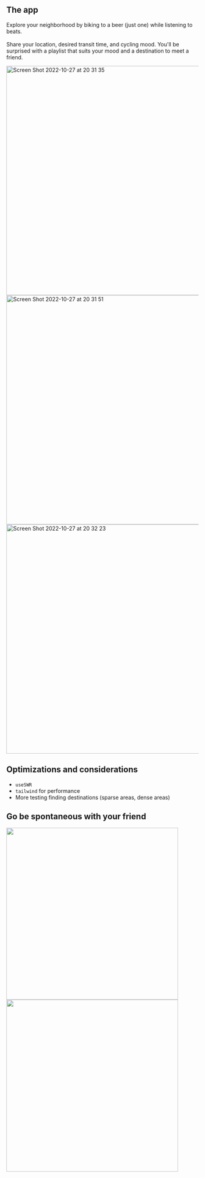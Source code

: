 ## The app
Explore your neighborhood by biking to a beer (just one) while listening to beats.<br><br>
Share your location, desired transit time, and cycling mood. You'll be surprised with a playlist that suits your mood and a destination to meet a friend.

<img width="600" alt="Screen Shot 2022-10-27 at 20 31 35 " src="https://user-images.githubusercontent.com/112890821/198422126-81eb4b55-cd08-412f-8655-53a425c2817f.png">
<img width="600" alt="Screen Shot 2022-10-27 at 20 31 51 " src="https://user-images.githubusercontent.com/112890821/198422138-44dade1b-b9fa-4360-bd62-bfc9c41c9d76.png">
<img width="600" alt="Screen Shot 2022-10-27 at 20 32 23 " src="https://user-images.githubusercontent.com/112890821/198422147-b67ac83c-ec2e-4830-a258-02bf1089be2d.png">

## Optimizations and considerations
- `useSWR`
- `tailwind` for performance
- More testing finding destinations (sparse areas, dense areas)

## Go be spontaneous with your friend
<img width="450" src="https://user-images.githubusercontent.com/112890821/197364462-2adfdbb5-bd77-4ade-b94d-89ff390186ad.jpeg" />
<img width="450" src="https://user-images.githubusercontent.com/112890821/197364467-3cc6023c-6643-4e3b-9ce7-f03ac9687dca.JPG" />
